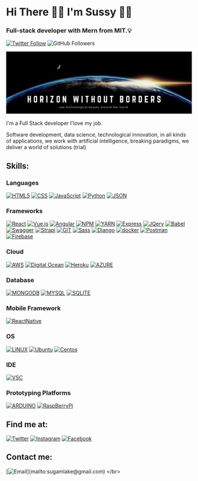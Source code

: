 #  Hi There 👋🏼 I'm Sussy 👩‍💻
###  Full-stack developer with Mern from MIT.💡

[![Twitter Follow](https://img.shields.io/twitter/follow/sussy183?style=social)](https://twitter.com/sussy183)
![GitHub Followers](https://img.shields.io/github/followers/sugamlake?style=social)


 <img src= "https://github.com/Sugamlake/Sugamlake/blob/main/horizon%20without%20borders.png"/>

I'm a Full Stack developer I'love my job.

Software development, data science, technological innovation, in all kinds of applications, 
we work with artificial intelligence, breaking paradigms, we deliver a world of solutions (trial)


## Skills:
### Languages 
[![HTML5](https://img.shields.io/badge/HTML5-E34F26?style=for-the-badge&logo=html5&logoColor=white)]()
[![CSS](https://img.shields.io/badge/CSS3-1572B6?style=for-the-badge&logo=css3&logoColor=white)]()
[![JavaScript](https://img.shields.io/badge/JavaScript-F7DF1E?style=for-the-badge&logo=javascript&logoColor=white&labelColor=101010)]()
[![Python](https://img.shields.io/badge/Python-FFD43B?style=for-the-badge&logo=python&logoColor=darkgreen)]()
[![JSON](https://img.shields.io/badge/json-5E5C5C?style=for-the-badge&logo=json&logoColor=white)]()
### Frameworks
[![React](https://img.shields.io/badge/React-20232A?style=for-the-badge&logo=react&logoColor=61DAFB)]()
[![Vue.js](https://img.shields.io/badge/Vue.js-35495E?style=for-the-badge&logo=vuedotjs&logoColor=4FC08D)]()
[![Angular](https://img.shields.io/badge/Angular-DD0031?style=for-the-badge&logo=angular&logoColor=white)]()
[![NPM](https://img.shields.io/badge/npm-CB3837?style=for-the-badge&logo=npm&logoColor=white)]()
[![YARN](https://img.shields.io/badge/Yarn-2C8EBB?style=for-the-badge&logo=yarn&logoColor=white)]()
[![Express](https://img.shields.io/badge/Express.js-000000?style=for-the-badge&logo=express&logoColor=white)]()
[![JQery](https://img.shields.io/badge/jQuery-0769AD?style=for-the-badge&logo=jquery&logoColor=white)]()
[![Babel](https://img.shields.io/badge/Babel-F9DC3E?style=for-the-badge&logo=babel&logoColor=white)]()
[![Swagger](https://img.shields.io/badge/Swagger-85EA2D?style=for-the-badge&logo=Swagger&logoColor=white)]()
[![Strapi](https://img.shields.io/badge/strapi-2e7eea?style=for-the-badge&logo=strapi&logoColor=white)]()
[![GIT](https://img.shields.io/badge/Git-F05032?style=for-the-badge&logo=git&logoColor=white)]()
[![Sass](https://img.shields.io/badge/Sass-CC6699?style=for-the-badge&logo=sass&logoColor=white)]()
[![Django](https://img.shields.io/badge/DJANGO-REST-ff1709?style=for-the-badge&logo=django&logoColor=white&color=ff1709&labelColor=gray)]()
[![docker](https://img.shields.io/badge/Docker-2CA5E0?style=for-the-badge&logo=docker&logoColor=white)]()
[![Postman](https://img.shields.io/badge/Postman-FF6C37?style=for-the-badge&logo=Postman&logoColor=white)]()
[![Firebase](https://img.shields.io/badge/firebase-ffca28?style=for-the-badge&logo=firebase&logoColor=black)]()
### Cloud
[![AWS](https://img.shields.io/badge/AWS-232F3E?style=for-the-badge&logo=amazon-aws&logoColor=white&labelColor=101010)]()
[![Digital Ocean](https://img.shields.io/badge/Digital_Ocean-0080FF?style=for-the-badge&logo=DigitalOcean&logoColor=white)]()
[![Heroku](https://img.shields.io/badge/Heroku-430098?style=for-the-badge&logo=heroku&logoColor=white)]()
[![AZURE](https://img.shields.io/badge/Azure_DevOps-0078D7?style=for-the-badge&logo=azure-devops&logoColor=white)]()

### Database
[![MONGODB](https://img.shields.io/badge/MongoDB-4EA94B?style=for-the-badge&logo=mongodb&logoColor=white)]()
[![MYSQL](https://img.shields.io/badge/MySQL-005C84?style=for-the-badge&logo=mysql&logoColor=white)]()
[![SQLITE](https://img.shields.io/badge/SQLite-07405E?style=for-the-badge&logo=sqlite&logoColor=white)]()
### Mobile Framework
[![ReactNative](https://img.shields.io/badge/React_Native-20232A?style=for-the-badge&logo=react&logoColor=61DAFB)]()
### OS
[![LINUX](https://img.shields.io/badge/Linux-FCC624?style=for-the-badge&logo=linux&logoColor=black)]()
[![Ubuntu](https://img.shields.io/badge/Ubuntu-E95420?style=for-the-badge&logo=ubuntu&logoColor=white)]()
[![Centos](https://img.shields.io/badge/Cent%20OS-262577?style=for-the-badge&logo=CentOS&logoColor=white)]()
### IDE
[![VSC](https://img.shields.io/badge/mac%20os-000000?style=for-the-badge&logo=apple&logoColor=white)]()
### Prototyping Platforms
[![ARDUINO](https://img.shields.io/badge/Arduino-00979D?style=for-the-badge&logo=Arduino&logoColor=white)]()
[![RaspBerryPi](https://img.shields.io/badge/Raspberry%20Pi-A22846?style=for-the-badge&logo=Raspberry%20Pi&logoColor=white)]()
## Find me at:

[![Twitter](https://img.shields.io/badge/Twitter-@sussy183-1DA1F2?style=for-the-badge&logo=twitter&logoColor=white&labelColor=101010)](https://twitter.com/sussy183)
[![Instagram](https://img.shields.io/badge/Instagram-@sussyust-E4405F?style=for-the-badge&logo=instagram&logoColor=white&labelColor=101010)](https://instagram.com/sussyust)
[![Facebook](https://img.shields.io/badge/Facebook-@sussy.ust-1877F2?style=for-the-badge&logo=facebook&logoColor=white&labelColor=101010)](https://facebook.com/sussy.ust)
</br>    

## Contact me:
[![Email](https://img.shields.io/badge/sugamlake@gmail.com-my_personal_email_(Fast_response_Message+Coffee)_Thank_you!-orange?style=for-the-badge&logo=gmail&logoColor=white&labelColor=101010)](mailto:sugamlake@gmail.com) 
</br>
